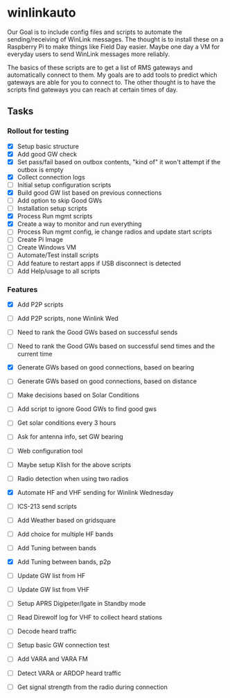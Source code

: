 # winlinkauto
Our Goal is to include config files and scripts to automate the sending/receiving of WinLink messages.  The thought is to install these on a Raspberry Pi to make things like Field Day easier.  Maybe one day a VM for everyday users to send WinLink messages more reliably.

The basics of these scripts are to get a list of RMS gateways and automatically connect to them.  My goals are to add tools to predict which gateways are able for you to connect to.  The other thought is to have the scripts find gateways you can reach at certain times of day.   





## Tasks
### Rollout for testing

- [X] Setup basic structure
- [X] Add good GW check
- [X] Set pass/fail based on outbox contents, "kind of" it won't attempt if the outbox is empty
- [X] Collect connection logs
- [ ] Initial setup configuration scripts
- [X] Build good GW list based on previous connections
- [ ] Add option to skip Good GWs
- [ ] Installation setup scripts
- [x] Process Run mgmt scripts
- [x] Create a way to monitor and run everything
- [ ] Process Run mgmt config, ie change radios and update start scripts
- [ ] Create Pi Image
- [ ] Create Windows VM
- [ ] Automate/Test install scripts
- [ ] Add feature to restart apps if USB disconnect is detected
- [ ] Add Help/usage to all scripts

### Features

- [x] Add P2P scripts
- [ ] Add P2P scripts, none Winlink Wed
- [ ] Need to rank the Good GWs based on successful sends
- [ ] Need to rank the Good GWs based on successful send times and the current time
- [X] Generate GWs based on good connections, based on bearing
- [ ] Generate GWs based on good connections, based on distance
- [ ] Make decisions based on Solar Conditions
- [ ] Add script to ignore Good GWs to find good gws
- [ ] Get solar conditions every 3 hours
- [ ] Ask for antenna info, set GW bearing
- [ ] Web configuration tool
- [ ] Maybe setup Klish for the above scripts
- [ ] Radio detection when using two radios
- [X] Automate HF and VHF sending for Winlink Wednesday
- [ ] ICS-213 send scripts
- [ ] Add Weather based on gridsquare
- [ ] Add choice for multiple HF bands
- [ ] Add Tuning between bands
- [x] Add Tuning between bands, p2p
- [ ] Update GW list from HF
- [ ] Update GW list from VHF
- [ ] Setup APRS Digipeter/Igate in Standby mode
- [ ] Read Direwolf log for VHF to collect heard stations
- [ ] Decode heard traffic
- [ ] Setup basic GW connection test
- [ ] Add VARA and VARA FM
- [ ] Detect VARA or ARDOP heard traffic
- [ ] Get signal strength from the radio during connection

